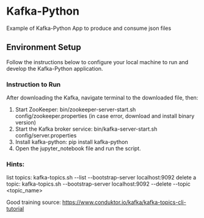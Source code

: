 # Kafka-Python
Example of Kafka-Python App to produce and consume json files

## Environment Setup
Follow the instructions below to configure your local machine to run and develop the Kafka-Python application.

### Instruction to Run
After downloading the Kafka, navigate terminal to the downloaded file, then:
1. Start ZooKeeper: bin/zookeeper-server-start.sh config/zookeeper.properties 
(in case error, download and install binary version)
2. Start the Kafka broker service: bin/kafka-server-start.sh config/server.properties
3. Install kafka-python: pip install kafka-python
4. Open the jupyter_notebook file and run the script.


### Hints:
list topics: kafka-topics.sh --list --bootstrap-server localhost:9092
delete a topic: kafka-topics.sh --bootstrap-server localhost:9092 --delete --topic <topic_name>

Good training source: https://www.conduktor.io/kafka/kafka-topics-cli-tutorial
